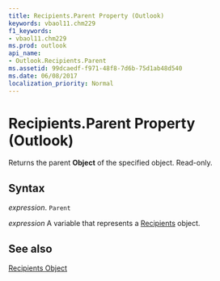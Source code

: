 ```yaml
---
title: Recipients.Parent Property (Outlook)
keywords: vbaol11.chm229
f1_keywords:
- vbaol11.chm229
ms.prod: outlook
api_name:
- Outlook.Recipients.Parent
ms.assetid: 99dcaedf-f971-48f8-7d6b-75d1ab48d540
ms.date: 06/08/2017
localization_priority: Normal
---
```



# Recipients.Parent Property (Outlook)

Returns the parent  **Object** of the specified object. Read-only.


## Syntax

_expression_. `Parent`

_expression_ A variable that represents a [Recipients](./Outlook.Recipients.md) object.


## See also


[Recipients Object](Outlook.Recipients.md)

